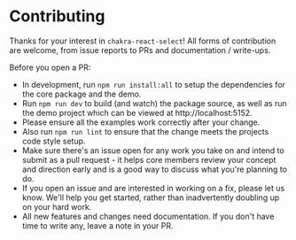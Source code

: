 # Contributing

Thanks for your interest in `chakra-react-select`! All forms of contribution are
welcome, from issue reports to PRs and documentation / write-ups.

Before you open a PR:

- In development, run `npm run install:all` to setup the dependencies for the
  core package and the demo.
- Run `npm run dev` to build (and watch) the package source, as well as run the
  demo project which can be viewed at http://localhost:5152.
- Please ensure all the examples work correctly after your change.
- Also run `npm run lint` to ensure that the change meets the projects code
  style setup.
- Make sure there's an issue open for any work you take on and intend to submit
  as a pull request - it helps core members review your concept and direction
  early and is a good way to discuss what you're planning to do.
- If you open an issue and are interested in working on a fix, please let us
  know. We'll help you get started, rather than inadvertently doubling up on
  your hard work.
- All new features and changes need documentation. If you don't have time to
  write any, leave a note in your PR.
